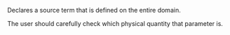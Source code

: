 Declares a source term that is defined on the entire domain.

The user should carefully check which physical quantity that parameter is.
